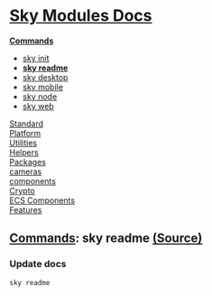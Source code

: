 <!--- This sky readme.2 was auto-generated using "pnpm exec sky readme" --> 

# [Sky Modules Docs](../../../README.md)

**[Commands](..%2F..%2F..%2F%5Fcommands%2FREADME.md)**   
* [sky init](..%2F..%2F..%2F%5Fcommands%2F%5Fdocs%2Fsky-init%2FREADME.md)
* **[sky readme](..%2F..%2F..%2F%5Fcommands%2F%5Fdocs%2Fsky-readme%2FREADME.md)**
* [sky desktop](..%2F..%2F..%2F%5Fcommands%2F%5Fdocs%2Fsky-desktop%2FREADME.md)
* [sky mobile](..%2F..%2F..%2F%5Fcommands%2F%5Fdocs%2Fsky-mobile%2FREADME.md)
* [sky node](..%2F..%2F..%2F%5Fcommands%2F%5Fdocs%2Fsky-node%2FREADME.md)
* [sky web](..%2F..%2F..%2F%5Fcommands%2F%5Fdocs%2Fsky-web%2FREADME.md)
  
[Standard](..%2F..%2F..%2Fstandard%2FREADME.md)   
[Platform](..%2F..%2F..%2Fplatform%2FREADME.md)   
[Utilities](..%2F..%2F..%2Futilities%2FREADME.md)   
[Helpers](..%2F..%2F..%2Fhelpers%2FREADME.md)   
[Packages](..%2F..%2F..%2Fpkgs%2FREADME.md)   
[cameras](..%2F..%2F..%2Fcameras%2FREADME.md)   
[components](..%2F..%2F..%2Fcomponents%2FREADME.md)   
[Crypto](..%2F..%2F..%2Fcrypto%2FREADME.md)   
[ECS Components](..%2F..%2F..%2Fecs%2FREADME.md)   
[Features](..%2F..%2F..%2Ffeatures%2FREADME.md)   

## [Commands](..%2F..%2F..%2F%5Fcommands%2FREADME.md): sky readme [(Source)](..%2F..%2F..%2F%5Fcommands%2F%5Fdocs%2Fsky-readme%2F)

  
### Update docs

```sh
sky readme

```